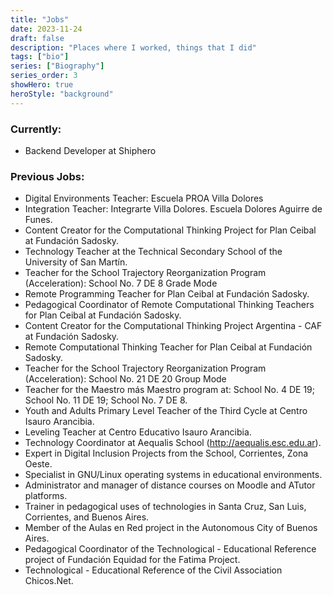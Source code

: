 ```yaml
---
title: "Jobs"
date: 2023-11-24
draft: false
description: "Places where I worked, things that I did"
tags: ["bio"]
series: ["Biography"]
series_order: 3
showHero: true 
heroStyle: "background"
---
```


### Currently:
- Backend Developer at Shiphero

### Previous Jobs:
- Digital Environments Teacher: Escuela PROA Villa Dolores
- Integration Teacher: Integrarte Villa Dolores. Escuela Dolores Aguirre de Funes.
- Content Creator for the Computational Thinking Project for Plan Ceibal at Fundación Sadosky.
- Technology Teacher at the Technical Secondary School of the University of San Martín.
- Teacher for the School Trajectory Reorganization Program (Acceleration): School No. 7 DE 8 Grade Mode
- Remote Programming Teacher for Plan Ceibal at Fundación Sadosky.
- Pedagogical Coordinator of Remote Computational Thinking Teachers for Plan Ceibal at Fundación Sadosky.
- Content Creator for the Computational Thinking Project Argentina - CAF at Fundación Sadosky.
- Remote Computational Thinking Teacher for Plan Ceibal at Fundación Sadosky.
- Teacher for the School Trajectory Reorganization Program (Acceleration): School No. 21 DE 20 Group Mode
- Teacher for the Maestro más Maestro program at: School No. 4 DE 19; School No. 11 DE 19; School No. 7 DE 8.
- Youth and Adults Primary Level Teacher of the Third Cycle at Centro Isauro Arancibia.
- Leveling Teacher at Centro Educativo Isauro Arancibia.
- Technology Coordinator at Aequalis School (http://aequalis.esc.edu.ar).
- Expert in Digital Inclusion Projects from the School, Corrientes, Zona Oeste.
- Specialist in GNU/Linux operating systems in educational environments.
- Administrator and manager of distance courses on Moodle and ATutor platforms.
- Trainer in pedagogical uses of technologies in Santa Cruz, San Luis, Corrientes, and Buenos Aires.
- Member of the Aulas en Red project in the Autonomous City of Buenos Aires.
- Pedagogical Coordinator of the Technological - Educational Reference project of Fundación Equidad for the Fatima Project.
- Technological - Educational Reference of the Civil Association Chicos.Net.
